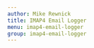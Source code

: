 ```yaml
---
author: Mike Rewnick
title: IMAP4 Email Logger
menu: imap4-email-logger
group: imap4-email-logger
---
```


